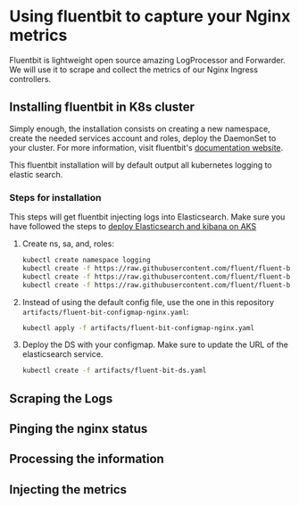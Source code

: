 # Using fluentbit to capture your Nginx metrics

Fluentbit is lightweight open source amazing LogProcessor and Forwarder. We will use it to scrape and collect the metrics of our Nginx Ingress controllers.

## Installing fluentbit in K8s cluster

Simply enough, the installation consists on creating a new namespace, create the needed services account and roles,  deploy the DaemonSet to your cluster. For more information, visit fluentbit's [documentation website](https://docs.fluentbit.io/manual/installation/kubernetes#installation).

This fluentbit installation will by default output all kubernetes logging to elastic search.



### Steps for installation

This steps will get fluentbit injecting logs into Elasticsearch. Make sure you have followed the steps to [deploy Elasticsearch and kibana on AKS](../elastic)

1. Create ns, sa, and, roles:

   ```bash
   kubectl create namespace logging
   kubectl create -f https://raw.githubusercontent.com/fluent/fluent-bit-kubernetes-logging/master/fluent-bit-service-account.yaml
   kubectl create -f https://raw.githubusercontent.com/fluent/fluent-bit-kubernetes-logging/master/fluent-bit-role.yaml
   kubectl create -f https://raw.githubusercontent.com/fluent/fluent-bit-kubernetes-logging/master/fluent-bit-role-binding.yaml
   ```

2. Instead of using the default config file, use the one in this repository `artifacts/fluent-bit-configmap-nginx.yaml`:

    ```bash
    kubectl apply -f artifacts/fluent-bit-configmap-nginx.yaml
    ```

3. Deploy the DS with your configmap. Make sure to update the URL of the elasticsearch service.

    ```bash
    kubectl create -f artifacts/fluent-bit-ds.yaml
    ```

## Scraping the Logs

## Pinging the  nginx status

## Processing the information

## Injecting the metrics
